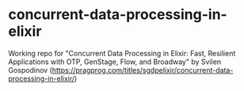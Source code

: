 # concurrent-data-processing-in-elixir

Working repo for "Concurrent Data Processing in Elixir: Fast, Resilient Applications with OTP, GenStage, Flow, and Broadway" by Svilen Gospodinov (https://pragprog.com/titles/sgdpelixir/concurrent-data-processing-in-elixir/)
